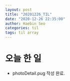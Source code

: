 ```yaml
---
layout: post
title: "20201226_TIL"
date: "2020-12-26 22:35:00"
author: Haebin Seo
categories: til
tags: til array
---
```

# 오늘 한 일
- photoDetail.pug 작성 완료.